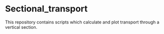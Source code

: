 # Sectional_transport
This repository contains scripts which calculate and plot transport through a vertical section.

